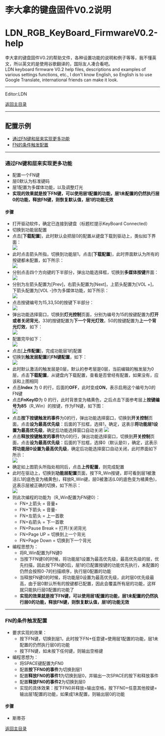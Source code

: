 ﻿李大拿的键盘固件V0.2说明
=====================
LDN_RGB_KeyBoard_FirmwareV0.2-help
=====================
李大拿的键盘固件V0.2的帮助文件，各种设置功能的说明和例子等等，我不懂英文，所以英文的是使用谷歌翻译的，国际友人凑合看吧。<br>
LDN keyboard firmware V0.2 help files, descriptions and examples of various settings functions, etc., I don't know English, so English is to use Google Translate, international friends can make it look.
****
Editor:LDN

[返回主目录](https://github.com/lswhome/LDN_RGB_KeyBoard_FirmwareV0.2-help "点击返回")

****
## 配置示例
   * [通过FN键和层来实现更多功能](#通过FN键和层来实现更多功能)
   * [FN的条件触发配置](#FN的条件触发配置)

  ----
### 通过FN键和层来实现更多功能
   * 配置一个FN键
   * 层0默认为标准键码
   * 层1配置为多媒体功能，以及调整灯光
   * **实现的效果就是按下FN键，可以使用层1配置的功能，层1未配置的仍然执行层0的功能，释放FN键，则恢复默认值，层1的功能无效**
   #### 步骤
   * 打开驱动软件，确定已连接到键盘（标题栏提示KeyBoard Connected）
   * 切换到功能层配置
   * 点击\[**下载配置**\]，此时默认会把层0的配置从键盘下载到驱动上，类似如下界面：<br>
   ![](Example_1.png)
   * 此时点击箭头所指，切换到功能层1，点击\[**下载配置**\]，此时界面默认为所有的按键都未配置，如下所示：<br>
   ![](Example_1_1.png)
   * 分别点击四个方向键的下半部分，弹出功能选择框，切换到**多媒体按键**界面：<br>
   ![](Example_1_2.png)
   * 分别为左箭头配置为\[Prev\]，右箭头配置为\[Next\]，上箭头配置为\[VOL +\]，下箭头配置为\[VOL -\]作为多媒体功能，如下所示：<br>
   ![](Example_1_4.png)
   * 点击按键编号为15,33,50的按键下半部分：<br>
   ![](Example_1_3.png)
   * 弹出功能选择窗口，切换到**灯光控制**页面，分别为编号为15的按键配置为**打开或者关闭背光**，33的按键配置为**下一个背光灯效**，50的按键配置为**上一个背光灯效**，如下：<br>
   ![](Example_1_5.png)
   * 配置完毕如下：<br>
   ![](Example_1_6.png)
   * 点击\[**上传配置**\]，完成功能层1的配置
   * 切换到**触发层配置**的**FN键配置**，如下：<br>
   ![](Example_1_7.png)
   * 此时默认激活的触发层是0层，默认的参考层是0层，当前编辑的触发层为0层，点击**下载配置**，从键盘内下载配置，查看是否曾经有配置，如果没有，应该和上图相同
   * 点击**Index** 为 0 的行，后面的**OFF**，此时变成**ON**，表示启用这个编号为0的FN键
   * 点击**FnKeyID**为 0 的行，此时背景变为橘黄色，之后点击下面参考层上**按键编号为85**（R_Win）的按键，作为FN键，如下图：<br>
   ![](Example_1_8.png)
   * 点击**按下按键触发的事件**为0的行，弹出功能选择窗口，切换到**开关控制**页面，点击**设为最高优先级**：后面的下拉框，选择1，确定，这表示**将功能层1设置为最高优先级**，确定后功能选择窗口自动关闭
   ![](Example_1_9.png)
   * 点击**释放按键触发的事件1**为0的行，弹出功能选择窗口，切换到**开关控制**页面，点击**设为最高优先级**：后面的下拉框，选择0（默认是0），确定，这表示**将功能层0设置为最高优先级**，确定后功能选择窗口自动关闭，此时界面如下所示：<br>
   ![](Example_1_10.png)
   * 确定如上图箭头所指处相同后，点击**上传配置**，则完成配置
   * 此时在驱动上，切换到**功能层配置**页面，按下R_Win按键，即可看到层1被激活(L1的底色变为橘黄色)，释放R_Win键，层0被激活(L0的底色变为橘黄色)，这表示层被正确的切换，如下所示：<br>
   ![](Example_1_11.png)
   * 则此次编程的功能为（R_Win配置为FN键0）：
     * FN+上箭头 = 音量+
     * FN+下箭头 = 音量-
     * FN+左箭头 = 上一首歌
     * FN+右箭头 = 下一首歌
     * FN+Pause Break = 打开/关闭背光
     * FN+Page UP = 切换到上一个背光
     * FN+Page Down = 切换到下一个背光
   * 编程思想为：
     * 将R_Win配置为FN键0
     * 当按下FN键0的时候，将功能层1设置为最高优先级，最高优先级的层，优先扫描，因此按下FN键0后，层1的已配置按键的功能优先执行，未配置的仍然会按照0-7的扫描顺序，执行层0配置的功能
     * 当释放FN键0的时候，将功能层0设置为最高优先级，此时层0优先级最高，由于层0默认所有的按键都已配置，因此会覆盖所有层的功能，这样就只能执行层0配置的功能了
     * **实现的效果就是按下FN键，可以使用层1配置的功能，层1未配置的仍然执行层0的功能，释放FN键，则恢复默认值，层1的功能无效**
----
### FN的条件触发配置
   * 要求实现的效果：
     * 按下FN键，切换到层1，此时按下FN+任意键=使用层1配置的功能，层1未配置的仍然执行层0的功能
     * 按下FN键，如未按下任何键，则输出空格键
   * 编程思想为：
     * 将SPACE键配置为FN0
     * 配置**按下FN0的事件**为切换到层1
     * 配置**释放FN0的事件1**为切换到层0，并输出一次SPACE的按下和释放事件
     * 配置**释放FN0的事件2**为切换到层0
     * 实现的具体效果：按下FN0并释放=输出空格，按下FN0+任意其他按键=输出层1配置的功能，如果成1未配置，则输出层0的功能
   #### 步骤
   * 斯蒂芬


[返回主目录](https://github.com/lswhome/LDN_RGB_KeyBoard_FirmwareV0.2-help "点击返回")






